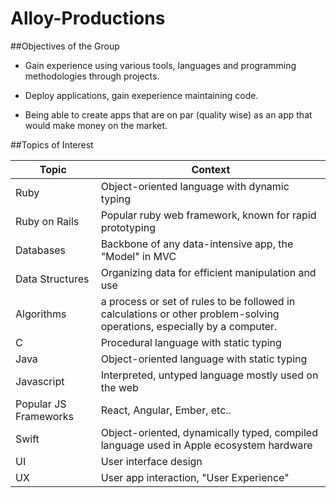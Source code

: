 # Alloy-Productions

##Objectives of the Group

* Gain experience using various tools, languages and programming methodologies through projects.

* Deploy applications, gain exeperience maintaining code.

* Being able to create apps that are on par (quality wise) as an app that would make money on the market.

##Topics of Interest

Topic | Context
--- | ---
Ruby | Object-oriented language with dynamic typing
Ruby on Rails | Popular ruby web framework, known for rapid prototyping
Databases | Backbone of any data-intensive app, the "Model" in MVC
Data Structures | Organizing data for efficient manipulation and use 
Algorithms | a process or set of rules to be followed in calculations or other problem-solving operations, especially by a computer.
C | Procedural language with static typing
Java | Object-oriented language with static typing
Javascript | Interpreted, untyped language mostly used on the web
Popular JS Frameworks | React, Angular, Ember, etc..
Swift | Object-oriented, dynamically typed, compiled language used in Apple ecosystem hardware
UI | User interface design
UX | User app interaction, "User Experience"
